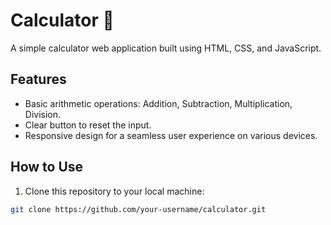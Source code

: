 # Calculator 🧮

A simple calculator web application built using HTML, CSS, and JavaScript.

## Features

- Basic arithmetic operations: Addition, Subtraction, Multiplication, Division.
- Clear button to reset the input.
- Responsive design for a seamless user experience on various devices.

## How to Use

1. Clone this repository to your local machine:

```bash
git clone https://github.com/your-username/calculator.git
